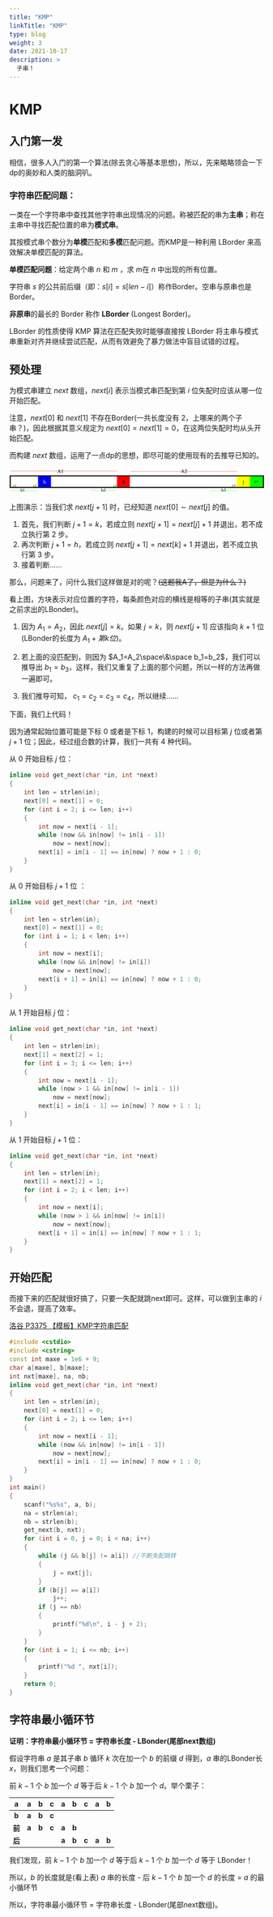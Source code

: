```yaml
---
title: "KMP"
linkTitle: "KMP"
type: blog
weight: 3
date: 2021-10-17
description: >
  子串！
---
```


# 	KMP

## 入门第一发

相信，很多人入门的第一个算法(除去贪心等基本思想)，所以，先来略略领会一下dp的奥妙和人类的脑洞叭。

### 字符串匹配问题：

一类在一个字符串中查找其他字符串出现情况的问题。称被匹配的串为**主串**；称在主串中寻找匹配位置的串为**模式串**。

其按模式串个数分为**单模**匹配和**多模**匹配问题。而KMP是一种利用 LBorder 来高效解决单模匹配的算法。

**单模匹配问题**：给定两个串 $n$ 和 $m$ ，求 $m$在 $n$ 中出现的所有位置。

字符串 $s$ 的公共前后缀（即：$s[i]=s[len-i]$）称作Border。空串与原串也是 Border。

**非原串**的最长的 Border 称作 **LBorder** (Longest Border)。

LBorder 的性质使得 KMP 算法在匹配失败时能够直接按 LBorder 将主串与模式串重新对齐并继续尝试匹配，从而有效避免了暴力做法中盲目试错的过程。

## 预处理

为模式串建立 $next$ 数组，$next[i]$ 表示当模式串匹配到第 $i$ 位失配时应该从哪一位开始匹配。

注意，$next[0]$ 和 $next[1]$ 不存在Border(一共长度没有 $2$，上哪来的两个子串？)，因此根据其意义规定为 $next[0]=next[1]=0$，在这两位失配时均从头开始匹配。

而构建 $next$ 数组，运用了一点dp的思想，即尽可能的使用现有的去推导已知的。

![kmp](KMP.png)

上图演示：当我们求 $next[j+1]$ 时，已经知道 $next[0]\sim next[j]$ 的值。

1. 首先，我们判断 $j+1=k$，若成立则 $next[j+1]=next[j]+1$ 并退出，若不成立执行第 $2$ 步。
2. 再次判断 $j+1=h$，若成立则 $next[j+1]=next[k]+1$ 并退出，若不成立执行第 $3$ 步。
3. 接着判断……

那么，问题来了，问什么我们这样做是对的呢？~~(这题我A了，但是为什么？)~~

看上图，方块表示对应位置的字符，每条颜色对应的横线是相等的子串(其实就是之前求出的LBonder)。

1. 因为 $A_1=A_2$，因此 $next[j]=k$。如果 $j=k$，则 $next[j+1]$ 应该指向 $k+1$ 位(LBonder的长度为 $A_1+第k位$)。

2. 若上面的没匹配到，则因为 $A_1=A_2\space\&\space b_1=b_2$，我们可以推导出 $b_1=b_3$，这样，我们又重复了上面的那个问题，所以一样的方法再做一遍即可。
3. 我们推导可知， $c_1=c_2=c_3=c_4$，所以继续……

下面，我们上代码！

因为通常起始位置可能是下标 $0$ 或者是下标 $1$，构建的时候可以目标第 $j$ 位或者第 $j+1$ 位；因此，经过组合数的计算，我们一共有 $4$ 种代码。

从 $0$ 开始目标 $j$ 位：

```c++
inline void get_next(char *in, int *next)
{
    int len = strlen(in);
    next[0] = next[1] = 0;
    for (int i = 2; i <= len; i++)
    {
        int now = next[i - 1];
        while (now && in[now] != in[i - 1])
            now = next[now];
        next[i] = in[i - 1] == in[now] ? now + 1 : 0;
    }
}
```

从 $0$ 开始目标 $j+1$ 位 ：

```c++
inline void get_next(char *in, int *next)
{
    int len = strlen(in);
    next[0] = next[1] = 0;
    for (int i = 1; i < len; i++)
    {
        int now = next[i];
        while (now && in[now] != in[i])
            now = next[now];
        next[i + 1] = in[i] == in[now] ? now + 1 : 0;
    }
}
```

从 $1$ 开始目标 $j$ 位：

```c++
inline void get_next(char *in, int *next)
{
    int len = strlen(in);
    next[1] = next[2] = 1;
    for (int i = 3; i <= len; i++)
    {
        int now = next[i - 1];
        while (now > 1 && in[now] != in[i - 1])
            now = next[now];
        next[i] = in[i - 1] == in[now] ? now + 1 : 1;
    }
}
```

从 $1$ 开始目标 $j+1$ 位：

```c++
inline void get_next(char *in, int *next)
{
    int len = strlen(in);
    next[1] = next[2] = 1;
    for (int i = 2; i < len; i++)
    {
        int now = next[i];
        while (now > 1 && in[now] != in[i])
            now = next[now];
        next[i + 1] = in[i] == in[now] ? now + 1 : 1;
    }
}
```

## 开始匹配

而接下来的匹配就很好搞了，只要一失配就跳next即可。这样，可以做到主串的 $i$ 不会退，提高了效率。

[洛谷 P3375 【模板】KMP字符串匹配](https://www.luogu.com.cn/problem/P3375)

```c++
#include <cstdio>
#include <cstring>
const int maxe = 1e6 + 9;
char a[maxe], b[maxe];
int nxt[maxe], na, nb;
inline void get_next(char *in, int *next)
{
    int len = strlen(in);
    next[0] = next[1] = 0;
    for (int i = 2; i <= len; i++)
    {
        int now = next[i - 1];
        while (now && in[now] != in[i - 1])
            now = next[now];
        next[i] = in[i - 1] == in[now] ? now + 1 : 0;
    }
}
int main()
{
    scanf("%s%s", a, b);
    na = strlen(a);
    nb = strlen(b);
    get_next(b, nxt);
    for (int i = 0, j = 0; i < na; i++)
    {
        while (j && b[j] != a[i]) //不断失配跳转
        {
            j = nxt[j];
        }
        if (b[j] == a[i])
            j++;
        if (j == nb)
        {
            printf("%d\n", i - j + 2);
        }
    }
    for (int i = 1; i <= nb; i++)
    {
        printf("%d ", nxt[i]);
    }
    return 0;
}
```

## 字符串最小循环节

**证明：字符串最小循环节 = 字符串长度 - LBonder(尾部next数组)**

假设字符串 $a$ 是其子串 $b$ 循环 $k$ 次在加一个 $b$ 的前缀 $d$ 得到，$a$ 串的LBonder长 $x$，则我们思考一个问题：

前 $k-1$ 个 $b$ 加一个 $d$ 等于后 $k-1$ 个 $b$ 加一个 $d$。举个栗子：

| **a**  |   a   |   b   |   c   |   a   |   b   |   c   |   a   |   b   |
| :----: | :---: | :---: | :---: | :---: | :---: | :---: | :---: | :---: |
| **b**  | **a** | **b** | **c** |       |       |       |       |       |
| **前** | **a** | **b** | **c** | **a** | **b** |       |       |       |
| **后** |       |       |       | **a** | **b** | **c** | **a** | **b** |

我们发现，前 $k-1$ 个 $b$ 加一个 $d$ 等于后 $k-1$ 个 $b$ 加一个 $d$ 等于 LBonder！

所以，$b$ 的长度就是(看上表) $a$ 串的长度 - 后 $k-1$ 个 $b$ 加一个 $d$ 的长度 = $a$ 的最小循环节

所以，字符串最小循环节 = 字符串长度 - LBonder(尾部next数组)。

 
